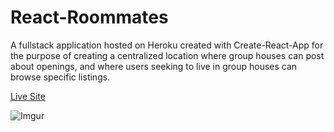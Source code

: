 # React-Roommates

A fullstack application hosted on Heroku created with Create-React-App for the purpose of creating a centralized location where group houses can post about openings, and where users seeking to live in group houses can browse specific listings.

[Live Site](https://roommates-fullstack.herokuapp.com/)

![Imgur](https://imgur.com/eJXhosK.jpg)
